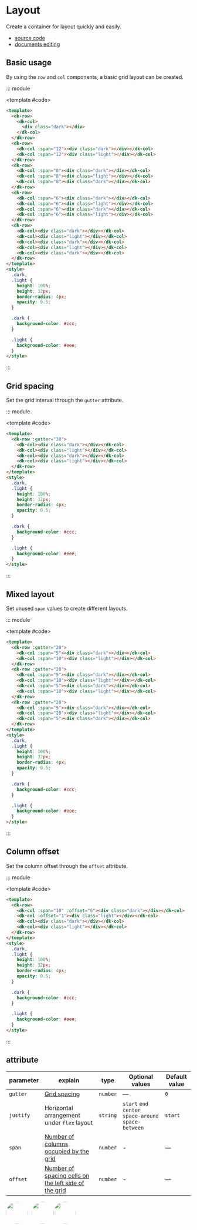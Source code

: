 # Layout

Create a container for layout quickly and easily.

- [source code](https://github.com/dk-plus-ui/dk-plus-ui/tree/master/packages/components/dkrow)
- [documents editing](https://github.com/dk-plus-ui/dk-plus-ui/blob/master/docs/zh/components/layout.md)

## <a id='Basic usage'>Basic usage</a>

By using the `row` and `col` components, a basic grid layout can be created.

::: module

<template #code>
<LayoutComp class="docs-row">
</LayoutComp>
</template>

```html
<template>
  <dk-row>
    <dk-col>
      <div class="dark"></div>
    </dk-col>
  </dk-row>
  <dk-row>
    <dk-col :span="12"><div class="dark"></div></dk-col>
    <dk-col :span="12"><div class="light"></div></dk-col>
  </dk-row>
  <dk-row>
    <dk-col :span="8"><div class="dark"></div></dk-col>
    <dk-col :span="8"><div class="light"></div></dk-col>
    <dk-col :span="8"><div class="dark"></div></dk-col>
  </dk-row>
  <dk-row>
    <dk-col :span="6"><div class="dark"></div></dk-col>
    <dk-col :span="6"><div class="light"></div></dk-col>
    <dk-col :span="6"><div class="dark"></div></dk-col>
    <dk-col :span="6"><div class="light"></div></dk-col>
  </dk-row>
  <dk-row>
    <dk-col><div class="dark"></div></dk-col>
    <dk-col><div class="light"></div></dk-col>
    <dk-col><div class="dark"></div></dk-col>
    <dk-col><div class="light"></div></dk-col>
    <dk-col><div class="dark"></div></dk-col>
  </dk-row>
</template>
<style>
  .dark,
  .light {
    height: 100%;
    height: 32px;
    border-radius: 4px;
    opacity: 0.5;
  }

  .dark {
    background-color: #ccc;
  }

  .light {
    background-color: #eee;
  }
</style>
```

:::

## <a id='GridSpacing'>Grid spacing</a>

Set the grid interval through the `gutter` attribute.

::: module

<template #code>
<LayoutCompGutter class="docs-row">
</LayoutCompGutter>
</template>

```html
<template>
  <dk-row :gutter="30">
    <dk-col><div class="dark"></div></dk-col>
    <dk-col><div class="light"></div></dk-col>
    <dk-col><div class="dark"></div></dk-col>
    <dk-col><div class="light"></div></dk-col>
  </dk-row>
</template>
<style>
  .dark,
  .light {
    height: 100%;
    height: 32px;
    border-radius: 4px;
    opacity: 0.5;
  }

  .dark {
    background-color: #ccc;
  }

  .light {
    background-color: #eee;
  }
</style>
```

:::

## <a id='MixedLayout'>Mixed layout</a>

Set unused `span` values to create different layouts.

::: module

<template #code>
<LayoutCompBlend class="docs-row">
</LayoutCompBlend>
</template>

```html
<template>
  <dk-row :gutter="20">
    <dk-col :span="5"><div class="dark"></div></dk-col>
    <dk-col :span="10"><div class="light"></div></dk-col>
  </dk-row>
  <dk-row :gutter="20">
    <dk-col :span="5"><div class="dark"></div></dk-col>
    <dk-col :span="10"><div class="light"></div></dk-col>
    <dk-col :span="5"><div class="dark"></div></dk-col>
    <dk-col :span="10"><div class="light"></div></dk-col>
  </dk-row>
  <dk-row :gutter="20">
    <dk-col :span="5"><div class="dark"></div></dk-col>
    <dk-col :span="20"><div class="light"></div></dk-col>
    <dk-col :span="5"><div class="dark"></div></dk-col>
  </dk-row>
</template>
<style>
  .dark,
  .light {
    height: 100%;
    height: 32px;
    border-radius: 4px;
    opacity: 0.5;
  }

  .dark {
    background-color: #ccc;
  }

  .light {
    background-color: #eee;
  }
</style>
```

:::

## <a id='ColumnOffset'>Column offset</a>

Set the column offset through the `offset` attribute.

::: module

<template #code>
<LayoutCompOffset class="docs-row">
</LayoutCompOffset>
</template>

```html
<template>
  <dk-row>
    <dk-col :span="10" :offset="6"><div class="dark"></div></dk-col>
    <dk-col :offset="1"><div class="light"></div></dk-col>
    <dk-col><div class="dark"></div></dk-col>
    <dk-col><div class="light"></div></dk-col>
  </dk-row>
</template>
<style>
  .dark,
  .light {
    height: 100%;
    height: 32px;
    border-radius: 4px;
    opacity: 0.5;
  }

  .dark {
    background-color: #ccc;
  }

  .light {
    background-color: #eee;
  }
</style>
```

:::

## <a id="attribute">attribute</a>

| parameter      | explain                      | type     | Optional values                                                | Default value  |
| --------- | ------------------------- | -------- | ----------------------------------------------------- | ------- |
| `gutter`  | [Grid spacing](#GridSpacing)                  | `number` | —                                                     | `0`     |
| `justify` | Horizontal arrangement under `flex` layout | `string` | `start` `end` `center` `space-around` `space-between` | `start` |
| `span`    | [Number of columns occupied by the grid](#MixedLayout)            | `number` | -                                                     | —       |
| `offset`  | [Number of spacing cells on the left side of the grid](#ColumnOffset)        | `number` | -                                                     | —       |

<script setup>
  import LayoutComp from './vueDome/layout/index.vue'
  import LayoutCompGutter from './vueDome/layout/gutter.vue'
  import LayoutCompBlend from './vueDome/layout/blend.vue'
  import LayoutCompOffset from './vueDome/layout/offset.vue'
</script>

<div style='display: flex;'>
  <a href="https://github.com/dk-plus-ui" target="_blank" style='margin-right:10px;'>
    <img style='width:60px;height:60px;border-radius: 50%;' src="https://avatars.githubusercontent.com/u/88755587?v=4" />
  </a>
  <a href="https://github.com/WangYingJay" target="_blank">
    <img style='width:60px;height:60px;border-radius: 50%;' src="https://avatars.githubusercontent.com/u/117073291?s=64&v=4"/>
  </a>
  <a href="https://github.com/XuXiaoyingy" target="_blank">
    <img style='width:60px;height:60px;border-radius: 50%;' src="https://avatars.githubusercontent.com/u/140246146?v=4"/>
  </a>
</div>
